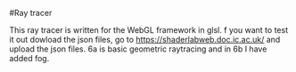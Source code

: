 #Ray tracer

This ray tracer is written for the WebGL framework in glsl. f you want to test it out dowload the json files, go to https://shaderlabweb.doc.ic.ac.uk/ and upload the json files. 6a is basic geometric raytracing and in 6b I have added fog.

